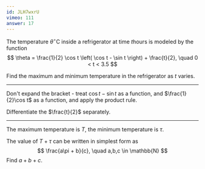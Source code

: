 ```yaml
---
id: JLH7wxrU
vimeo: 111
answer: 17
---
```


The temperature $\theta ^{\circ} \text{C}$ inside a refrigerator at time $t \text{hours}$ is modeled by the function
$$
\theta = \frac{1}{2} \cos t \left( \cos t - \sin t \right) + \frac{t}{2}, \quad 0 < t < 3.5
$$

Find the maximum and minimum temperature in the refrigerator as $t$ varies.

---

Don't expand the bracket - treat $\cos t - \sin t$ as a function, and $\frac{1}{2}\cos t$ as a function, and apply the product rule.

Differentiate the $\frac{t}{2}$ separately.

---

The maximum temperature is $T$, the minimum temperature is $\tau$.

The value of $T + \tau$ can be written in simplest form as
$$
\frac{a\pi + b}{c}, \quad a,b,c \in \mathbb{N}
$$
Find $a + b + c$.
